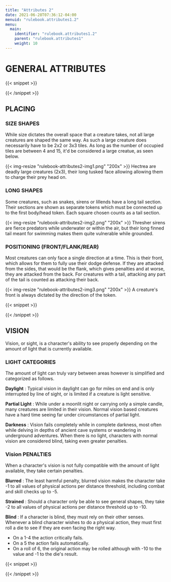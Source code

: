 ```yaml
---
title: "Attributes 2"
date: 2021-06-28T07:36:12-04:00
menuid: "rulebook.attributes1.2"
menu:
  main:
    identifier: "rulebook.attributes1.2"
    parent: "rulebook.attributes1"
    weight: 10
---
```


# GENERAL ATTRIBUTES

{{< snippet >}}<div class="bookpage-columns"><div class="bookpage-column">{{< /snippet >}}

## PLACING

### SIZE SHAPES
While size dictates the overall space that a creature takes, not all large
creatures are shaped the same way. As such a large creature does necessarily
have to be 2x2 or 3x3 tiles. As long as the number of occupied tiles are between
4 and 15, it'd be considered a large creatue, as seen below.

{{< img-resize "rulebook-attributes2-img1.png" "200x" >}}
Hectrea are deadly large creatures (2x3), their long tusked face
allowing allowing them to charge their prey head on.

### LONG SHAPES
Some creatures, such as snakes, sirens or lillends have a long tail section.
Their sections are shown as separate tokens which must be connected up to the
first body/head token. Each square chosen counts as a tail section.

{{< img-resize "rulebook-attributes2-img2.png" "200x" >}}
Thresher sirens are fierce predators while underwater or within the air,
but their long finned tail meant for swimming makes them quite vulnerable
while grounded.

### POSITIONING (FRONT/FLANK/REAR)
Most creatures can only face a single direction at a time. This is their front,
which allows for them to fully use their dodge defense. If they are attacked
from the sides, that would be the flank, which gives penalties and at worse,
they are attacked from the back. For creatures with a tail, attacking any part
of the tail is counted as attacking their back.

{{< img-resize "rulebook-attributes2-img3.png" "200x" >}}
A creature's front is always dictated by the direction of the token.

{{< snippet >}}</div><div class="bookpage-column">{{< /snippet >}}

## VISION
Vision, or sight, is a character's ability to see properly depending on the
amount of light that is currently available.

### LIGHT CATEGORIES
The amount of light can truly vary between areas however is simplified and
categorized as follows.

**Daylight** : Typical vision in daylight can go for miles on end and is only
interrupted by line of sight, or is limited if a creature is light sensitive.

**Partial Light** : While under a moonlit night or carrying only a simple candle,
many creatures are limited in their vision. Normal vision based creatures have a
hard time seeing far under circumstances of partial light.

**Darkness** : Vision fails completely while in complete darkness, most often
while delving in depths of ancient cave systems or wandering in underground
adventures. When there is no light, characters with normal vision are considered
blind, taking even greater penalties.

### Vision PENALTIES
When a character's vision is not fully compatible with the amount of light
available, they take certain penalties.

**Blurred** : The least harmful penalty, blurred vision makes the character
take -1 to all values of physical actions per distance threshold, including
combat and skill checks up to -5.

**Strained** : Should a character only be able to see general shapes, they
take -2 to all values of physical actions per distance threshold up to -10.

**Blind** : If a character is blind, they must rely on their other senses.
Whenever a blind character wishes to do a physical action, they must first
roll a die to see if they are even facing the right way.

* On a 1-4 the action critically fails.
* On a 5 the action fails automatically.
* On a roll of 6, the original action may be rolled although with -10 to the
  value and -1 to the die's result.

{{< snippet >}}</div></div>{{< /snippet >}}


